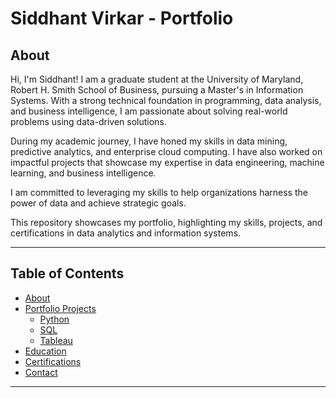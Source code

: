 # Siddhant Virkar -  Portfolio

## About  
Hi, I'm Siddhant! I am a graduate student at the University of Maryland, Robert H. Smith School of Business, pursuing a Master's in Information Systems. With a strong technical foundation in programming, data analysis, and business intelligence, I am passionate about solving real-world problems using data-driven solutions.  

During my academic journey, I have honed my skills in data mining, predictive analytics, and enterprise cloud computing. I have also worked on impactful projects that showcase my expertise in data engineering, machine learning, and business intelligence.  

I am committed to leveraging my skills to help organizations harness the power of data and achieve strategic goals. 

This repository showcases my portfolio, highlighting my skills, projects, and certifications in data analytics and information systems.

---

## Table of Contents  

- [About](#about)  
- [Portfolio Projects](#portfolio-projects)  
  - [Python](#python)  
  - [SQL](#sql)  
  - [Tableau](#tableau)  
- [Education](#education)  
- [Certifications](#certifications)  
- [Contact](#contact)  

---


